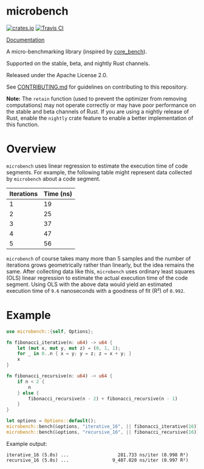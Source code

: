 # microbench

[![crates.io](https://img.shields.io/crates/v/microbench.svg)](https://crates.io/crates/microbench)
[![Travis CI](https://travis-ci.org/KyleMayes/microbench.svg?branch=master)](https://travis-ci.org/KyleMayes/microbench)

[Documentation](https://kylemayes.github.io/microbench/microbench)

A micro-benchmarking library (inspired by [core_bench](https://github.com/janestreet/core_bench)).

Supported on the stable, beta, and nightly Rust channels.

Released under the Apache License 2.0.

See [CONTRIBUTING.md](CONTRIBUTING.md) for guidelines on contributing to this repository.

**Note:** The `retain` function (used to prevent the optimizer from removing computations) may not
operate correctly or may have poor performance on the stable and beta channels of Rust. If you are
using a nightly release of Rust, enable the `nightly` crate feature to enable a better
implementation of this function.

# Overview

`microbench` uses linear regression to estimate the execution time of code segments. For
example, the following table might represent data collected by `microbench` about a code
segment.

| Iterations | Time (ns) |
|------------|-----------|
| 1          | 19        |
| 2          | 25        |
| 3          | 37        |
| 4          | 47        |
| 5          | 56        |

`microbench` of course takes many more than 5 samples and the number of iterations grows
geometrically rather than linearly, but the idea remains the same. After collecting data like
this, `microbench` uses ordinary least squares (OLS) linear regression to estimate the actual
execution time of the code segment. Using OLS with the above data would yield an estimated
execution time of `9.6` nanoseconds with a goodness of fit (R²) of `0.992`.

# Example

```rust
use microbench::{self, Options};

fn fibonacci_iterative(n: u64) -> u64 {
    let (mut x, mut y, mut z) = (0, 1, 1);
    for _ in 0..n { x = y; y = z; z = x + y; }
    x
}

fn fibonacci_recursive(n: u64) -> u64 {
    if n < 2 {
        n
    } else {
        fibonacci_recursive(n - 2) + fibonacci_recursive(n - 1)
    }
}

let options = Options::default();
microbench::bench(&options, "iterative_16", || fibonacci_iterative(16));
microbench::bench(&options, "recursive_16", || fibonacci_recursive(16));
```

Example output:

```console
iterative_16 (5.0s) ...                  281.733 ns/iter (0.998 R²)
recursive_16 (5.0s) ...                9_407.020 ns/iter (0.997 R²)
```

